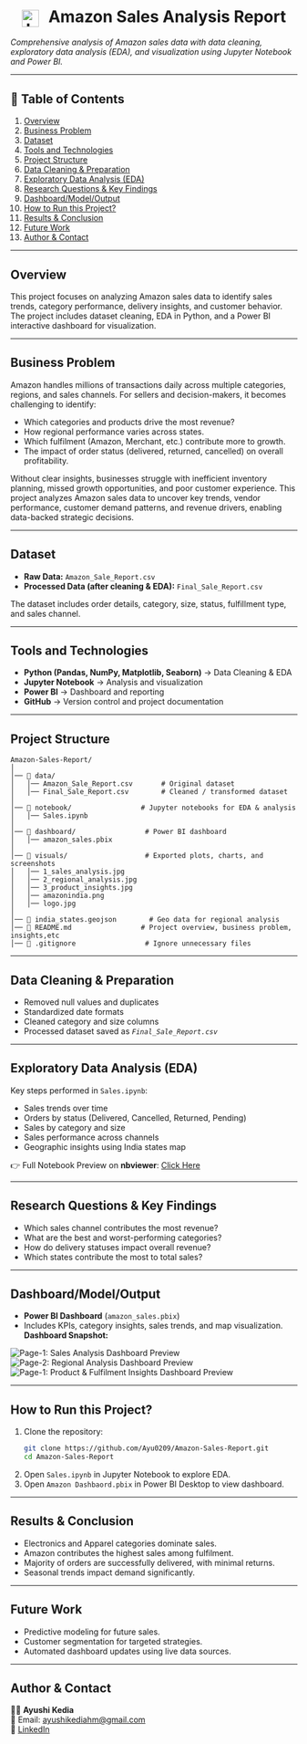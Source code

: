<h1 align="center">
  <img src="visuals/logo.jpg" alt="Logo" width="30" style="vertical-align:middle; margin-right:10px;"/>
  Amazon Sales Analysis Report
</h1>

_Comprehensive analysis of Amazon sales data with data cleaning, exploratory data analysis (EDA), and visualization using Jupyter Notebook and Power BI._  

---

## 📑 Table of Contents  
1. [Overview](#overview)  
2. [Business Problem](#business-problem)  
3. [Dataset](#dataset)  
4. [Tools and Technologies](#tools-and-technologies)  
5. [Project Structure](#project-structure)  
6. [Data Cleaning & Preparation](#data-cleaning--preparation)  
7. [Exploratory Data Analysis (EDA)](#exploratory-data-analysis-eda)  
8. [Research Questions & Key Findings](#research-questions--key-findings)  
9. [Dashboard/Model/Output](#dashboardmodeloutput)  
10. [How to Run this Project?](#how-to-run-this-project)  
11. [Results & Conclusion](#results--conclusion)  
12. [Future Work](#future-work)  
13. [Author & Contact](#author--contact)  

---

## Overview  
This project focuses on analyzing Amazon sales data to identify sales trends, category performance, delivery insights, and customer behavior. The project includes dataset cleaning, EDA in Python, and a Power BI interactive dashboard for visualization.  

---

## Business Problem  
Amazon handles millions of transactions daily across multiple categories, regions, and sales channels. For sellers and decision-makers, it becomes challenging to identify:
- Which categories and products drive the most revenue?
- How regional performance varies across states.
- Which fulfilment (Amazon, Merchant, etc.) contribute more to growth.
- The impact of order status (delivered, returned, cancelled) on overall profitability.
  
Without clear insights, businesses struggle with inefficient inventory planning, missed growth opportunities, and poor customer experience.
This project analyzes Amazon sales data to uncover key trends, vendor performance, customer demand patterns, and revenue drivers, enabling data-backed strategic decisions. 

---

## Dataset  
- **Raw Data:** `Amazon_Sale_Report.csv`  
- **Processed Data (after cleaning & EDA):** `Final_Sale_Report.csv`  

The dataset includes order details, category, size, status, fulfillment type, and sales channel.  

---

## Tools and Technologies  
- **Python (Pandas, NumPy, Matplotlib, Seaborn)** → Data Cleaning & EDA  
- **Jupyter Notebook** → Analysis and visualization  
- **Power BI** → Dashboard and reporting  
- **GitHub** → Version control and project documentation  

---

## Project Structure  

```
Amazon-Sales-Report/
│
│── 📂 data/                         
│   │── Amazon_Sale_Report.csv       # Original dataset
│   │── Final_Sale_Report.csv        # Cleaned / transformed dataset
│
│── 📂 notebook/                 # Jupyter notebooks for EDA & analysis
│   │── Sales.ipynb
│
│── 📂 dashboard/                 # Power BI dashboard
│   │── amazon_sales.pbix
│
│── 📂 visuals/                   # Exported plots, charts, and screenshots
│   │── 1_sales_analysis.jpg
│   │── 2_regional_analysis.jpg
│   │── 3_product_insights.jpg
│   │── amazonindia.png
│   │── logo.jpg
│
│── 📄 india_states.geojson        # Geo data for regional analysis
│── 📄 README.md                 # Project overview, business problem, insights,etc
│── 📄 .gitignore                 # Ignore unnecessary files

```

---

## Data Cleaning & Preparation  
- Removed null values and duplicates  
- Standardized date formats  
- Cleaned category and size columns  
- Processed dataset saved as _`Final_Sale_Report.csv`_  

---

## Exploratory Data Analysis (EDA)  
Key steps performed in `Sales.ipynb`:  
- Sales trends over time  
- Orders by status (Delivered, Cancelled, Returned, Pending)  
- Sales by category and size  
- Sales performance across channels  
- Geographic insights using India states map  

👉 Full Notebook Preview on **nbviewer**: [Click Here](https://nbviewer.org/github/Ayu0209/Amazon-Sales-Report/blob/main/notebook/Sales.ipynb)   

---

## Research Questions & Key Findings  
- Which sales channel contributes the most revenue?  
- What are the best and worst-performing categories?  
- How do delivery statuses impact overall revenue?  
- Which states contribute the most to total sales?  

---

## Dashboard/Model/Output  
- **Power BI Dashboard** (`amazon_sales.pbix`)  
- Includes KPIs, category insights, sales trends, and map visualization.  
  **Dashboard Snapshot:**  

![Page-1: Sales Analysis Dashboard Preview](https://github.com/Ayu0209/Amazon-Sales-Report/blob/main/visuals/1.Sales%20Anaysis.jpg)  
![Page-2: Regional Analysis Dashboard Preview](https://github.com/Ayu0209/Amazon-Sales-Report/blob/main/visuals/2.Regional%20Analysis.jpg)  
![Page-1: Product & Fulfilment Insights Dashboard Preview](https://github.com/Ayu0209/Amazon-Sales-Report/blob/main/visuals/3.Product%20%26%20Fulfilment%20Insights.jpg)  

---

## How to Run this Project?  
1. Clone the repository:  
   ```bash
   git clone https://github.com/Ayu0209/Amazon-Sales-Report.git
   cd Amazon-Sales-Report
   ```
2. Open `Sales.ipynb` in Jupyter Notebook to explore EDA.  
3. Open `Amazon Dashbaord.pbix` in Power BI Desktop to view dashboard.  

---

## Results & Conclusion  
- Electronics and Apparel categories dominate sales.  
- Amazon contributes the highest sales among fulfilment.  
- Majority of orders are successfully delivered, with minimal returns.  
- Seasonal trends impact demand significantly.  

---

## Future Work  
- Predictive modeling for future sales.  
- Customer segmentation for targeted strategies.  
- Automated dashboard updates using live data sources.  

---

## Author & Contact  
👩‍💻 **Ayushi Kedia**    
📧 Email: ayushikediahm@gmail.com    
🔗 [LinkedIn](https://www.linkedin.com/in/ayushi-kedia-81bb7520b/)  

